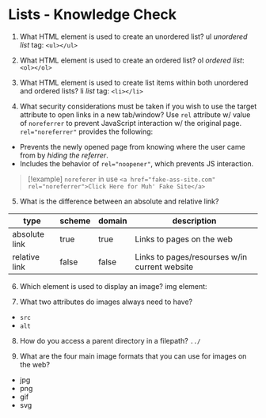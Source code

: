# Lists - Knowledge Check
1. What HTML element is used to create an unordered list?
ul *unordered list* tag: `<ul></ul>`

2. What HTML element is used to create an ordered list?
ol *ordered list*: `<ol></ol>`

3. What HTML element is used to create list items within both unordered and ordered lists?
li *list* tag: `<li></li>`

4. What security considerations must be taken if you wish to use the target attribute to open links in a new tab/window?
Use `rel` attribute w/ value of `noreferrer` to prevent JavaScript interaction w/ the original page. 
`rel="noreferrer"` provides the following:
  - Prevents the newly opened page from knowing where the user came from by *hiding the referrer*.
  - Includes the behavior of `rel="noopener"`, which prevents JS interaction.

>[!example] `noreferer` in use
> `<a href="fake-ass-site.com" rel="noreferrer">Click Here for Muh' Fake Site</a>`

5. What is the difference between an absolute and relative link?

| type | scheme | domain | description |
| ---- | ------ | ------ | ----------- |
| absolute link | true | true | Links to pages on the web |
| relative link | false | false | Links to pages/resourses w/in current website |

6. Which element is used to display an image?
img element: <img>

7. What two attributes do images always need to have?
- `src`
- `alt`

8. How do you access a parent directory in a filepath?
`../`
 
 9. What are the four main image formats that you can use for images on the web?
 - jpg
 - png
 - gif
 - svg
